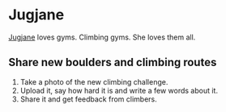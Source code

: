 Jugjane
=======

[Jugjane](http://jugjane.com/) loves gyms. Climbing gyms. She loves them all.

Share new boulders and climbing routes
--------------------------------------

1. Take a photo of the new climbing challenge.
2. Upload it, say how hard it is and write a few words about it.
3. Share it and get feedback from climbers.
